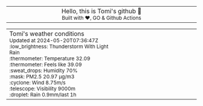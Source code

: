 
<div align="center">
<table>
<tbody>
<td align="center">
<img width="2000" height="0"><br>
Hello, this is Tomi's github 👋<br>
<sup>Built with ❤️, GO & Github Actions</sup><br>
<img width="2000" height="0">
</td>
</tbody>
</table>
</div>
<table>
<tbody>
<td align="left">
<img width="2000" height="0"><br>
Tomi's weather conditions<br>
<sup>Updated at 2024-05-20T07:36:47Z</sup><br>
<sup>:low_brightness: Thunderstorm With Light Rain</sup><br>
<sup>:thermometer: Temperature 32.09 </sup><br>
<sup>:thermometer: Feels like 39.09</sup><br>
<sup>:sweat_drops: Humidity 70%</sup><br>
<sup>:mask: PM2.5 20.97 μg/m3</sup><br>
<sup>:cyclone: Wind 8.75m/s </sup><br>
<sup>:telescope: Visibility 9000m </sup><br>
<sup>:droplet: Rain 0.9mm/last 1h </sup><br>
<img width="2000" height="0">
</td>
<td align="left">
<img width="2000" height="0"><br>
<br>
<img width="2000" height="0">
</td>
</tbody>
</table>
</div>
    